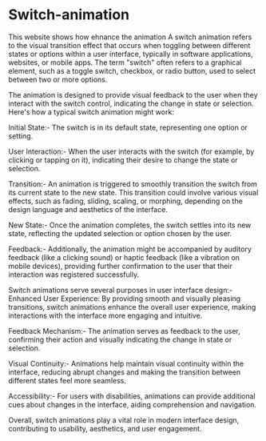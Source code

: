 # Switch-animation
This website shows how ehnance the animation 
A switch animation refers to the visual transition effect that occurs when toggling between different states or options within a user interface, typically in software applications, websites, or mobile apps. The term "switch" often refers to a graphical element, such as a toggle switch, checkbox, or radio button, used to select between two or more options.

The animation is designed to provide visual feedback to the user when they interact with the switch control, indicating the change in state or selection. Here's how a typical switch animation might work:

Initial State:- The switch is in its default state, representing one option or setting.

User Interaction:- When the user interacts with the switch (for example, by clicking or tapping on it), indicating their desire to change the state or selection.

Transition:- An animation is triggered to smoothly transition the switch from its current state to the new state. This transition could involve various visual effects, such as fading, sliding, scaling, or morphing, depending on the design language and aesthetics of the interface.

New State:- Once the animation completes, the switch settles into its new state, reflecting the updated selection or option chosen by the user.

Feedback:- Additionally, the animation might be accompanied by auditory feedback (like a clicking sound) or haptic feedback (like a vibration on mobile devices), providing further confirmation to the user that their interaction was registered successfully.

Switch animations serve several purposes in user interface design:-Enhanced User Experience: By providing smooth and visually pleasing transitions, switch animations enhance the overall user experience, making interactions with the interface more engaging and intuitive.

Feedback Mechanism:- The animation serves as feedback to the user, confirming their action and visually indicating the change in state or selection.

Visual Continuity:- Animations help maintain visual continuity within the interface, reducing abrupt changes and making the transition between different states feel more seamless.

Accessibility:- For users with disabilities, animations can provide additional cues about changes in the interface, aiding comprehension and navigation.

Overall, switch animations play a vital role in modern interface design, contributing to usability, aesthetics, and user engagement.
